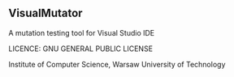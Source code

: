 VisualMutator
-----------------------------
A mutation testing tool for Visual Studio IDE

LICENCE:
GNU GENERAL PUBLIC LICENSE

Institute of Computer Science, Warsaw University of Technology

